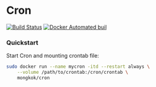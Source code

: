 # Cron

[![Build Status](https://travis-ci.org/dockerlabs/cron.svg?branch=master)](https://travis-ci.org/dockerlabs/cron) [![Docker Automated buil](https://img.shields.io/docker/automated/mongkok/cron.svg)](https://hub.docker.com/r/mongkok/cron)


### Quickstart

Start Cron and mounting crontab file:

```sh
sudo docker run --name mycron -itd --restart always \
    --volume /path/to/crontab:/cron/crontab \
    mongkok/cron
```
